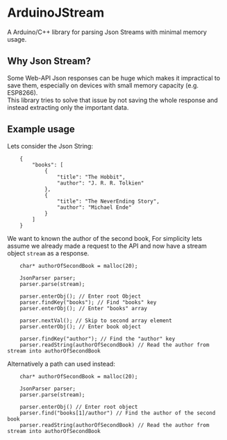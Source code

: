 # ArduinoJStream
A Arduino/C++ library for parsing Json Streams with minimal memory usage.

## Why Json Stream?
Some Web-API Json responses can be huge which makes it impractical to save them, especially on devices with small memory capacity (e.g. ESP8266).<br/>
This library tries to solve that issue by not saving the whole response and instead extracting only the important data.

## Example usage
Lets consider the Json String:
```
    {
        "books": [
            {
                "title": "The Hobbit",
                "author": "J. R. R. Tolkien"
            },
            {
                "title": "The NeverEnding Story",
                "author": "Michael Ende"
            }
        ]
    }
```

We want to known the author of the second book, For simplicity lets assume we already made a request to the API and now have a stream object `stream` as a response.

``` 
    char* authorOfSecondBook = malloc(20);

    JsonParser parser;
    parser.parse(stream);

    parser.enterObj(); // Enter root Object
    parser.findKey("books"); // Find "books" key
    parser.enterObj(); // Enter "books" array

    parser.nextVal(); // Skip to second array element
    parser.enterObj(); // Enter book object
    
    parser.findKey("author"); // Find the "author" key
    parser.readString(authorOfSecondBook) // Read the author from stream into authorOfSecondBook
```

Alternatively a path can used instead:
```
    char* authorOfSecondBook = malloc(20);

    JsonParser parser;
    parser.parse(stream);
    
    parser.enterObj() // Enter root object
    parser.find("books[1]/author") // Find the author of the second book
    parser.readString(authorOfSecondBook) // Read the author from stream into authorOfSecondBook
```